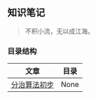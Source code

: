 ## 知识笔记

> 不积小流，无以成江海。

### 目录结构

| 文章             | 目录              |
|:----------------:|:-----------------:|
| [分治算法初步][1] | None              |



<script type="text/javascript" src="/assets/js/TOC.js"></script>
[1]: 分治算法初步.md
